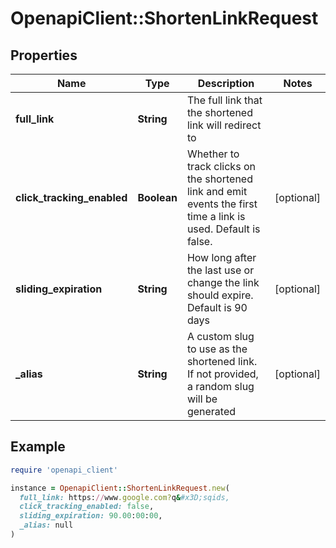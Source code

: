 # OpenapiClient::ShortenLinkRequest

## Properties

| Name | Type | Description | Notes |
| ---- | ---- | ----------- | ----- |
| **full_link** | **String** | The full link that the shortened link will redirect to |  |
| **click_tracking_enabled** | **Boolean** | Whether to track clicks on the shortened link and emit events the first time a link is used. Default is false. | [optional] |
| **sliding_expiration** | **String** | How long after the last use or change the link should expire. Default is 90 days | [optional] |
| **_alias** | **String** | A custom slug to use as the shortened link. If not provided, a random slug will be generated | [optional] |

## Example

```ruby
require 'openapi_client'

instance = OpenapiClient::ShortenLinkRequest.new(
  full_link: https://www.google.com?q&#x3D;sqids,
  click_tracking_enabled: false,
  sliding_expiration: 90.00:00:00,
  _alias: null
)
```

